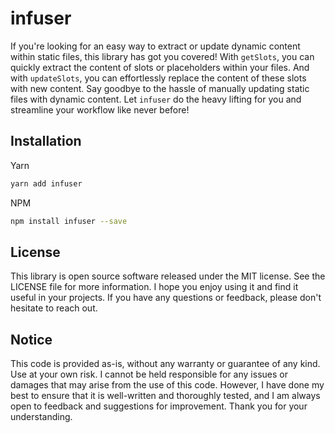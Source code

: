 <!-- infuser start header -->  
# infuser  
If you're looking for an easy way to extract or update dynamic content within static files, this library has got you covered! With `getSlots`, you can quickly extract the content of slots or placeholders within your files. And with `updateSlots`, you can effortlessly replace the content of these slots with new content. Say goodbye to the hassle of manually updating static files with dynamic content. Let `infuser` do the heavy lifting for you and streamline your workflow like never before!  
<!-- infuser end header -->

<!-- infuser start installation -->  
## Installation  
Yarn  
```bash  
yarn add infuser  
```  
NPM  
```bash  
npm install infuser --save  
```  
<!-- infuser end installation -->

<!-- infuser start usage -->
<!-- infuser end usage -->

<!-- infuser start development -->
<!-- infuser end development -->

<!-- infuser start license -->  
## License  

This library is open source software released under the MIT license. See the LICENSE file for more information. I hope you enjoy using it and find it useful in your projects. If you have any questions or feedback, please don't hesitate to reach out.
  
  
## Notice  
This code is provided as-is, without any warranty or guarantee of any kind. Use at your own risk. I cannot be held responsible for any issues or damages that may arise from the use of this code. However, I have done my best to ensure that it is well-written and thoroughly tested, and I am always open to feedback and suggestions for improvement. Thank you for your understanding.  
  
<!-- infuser end license -->
